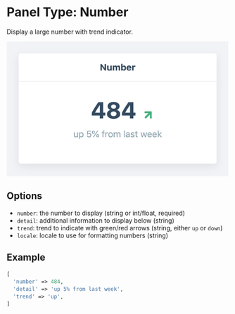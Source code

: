 # Panel Type: Number

Display a large number with trend indicator.

![Number](../images/number.png ':size=300')

## Options

- `number`: the number to display (string or int/float, required)
- `detail`: additional information to display below (string)
- `trend`: trend to indicate with green/red arrows (string, either `up` or `down`)
- `locale`: locale to use for formatting numbers (string)

## Example

```php
[
  'number' => 484,
  'detail' => 'up 5% from last week',
  'trend' => 'up',
]
```
